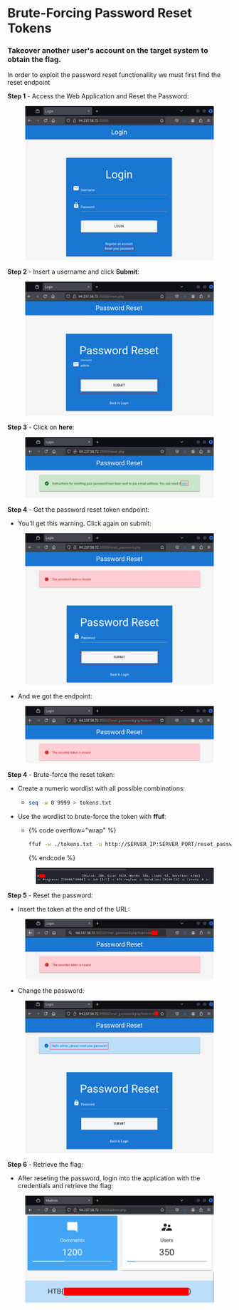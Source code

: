 # Brute-Forcing Password Reset Tokens

### Takeover another user's account on the target system to obtain the flag.

In order to exploit the password reset functionallity we must first find the reset endpoint

**Step 1** - Access the Web Application and Reset the Password:

<figure><img src="../../../.gitbook/assets/image (1) (1) (1) (1) (1) (1) (1).png" alt=""><figcaption></figcaption></figure>

**Step 2** - Insert a username and click **Submit**:

<figure><img src="../../../.gitbook/assets/image (2) (1) (1) (1) (1) (1) (1).png" alt=""><figcaption></figcaption></figure>

**Step 3** - Click on **here**:

<figure><img src="../../../.gitbook/assets/image (3) (1) (1) (1) (1) (1).png" alt=""><figcaption></figcaption></figure>

**Step 4** - Get the password reset token endpoint:&#x20;

* You'll get this warning. Click again on submit:

<figure><img src="../../../.gitbook/assets/image (5) (1) (1) (1) (1).png" alt=""><figcaption></figcaption></figure>

* And we got the endpoint:

<figure><img src="../../../.gitbook/assets/image (6) (1) (1).png" alt=""><figcaption></figcaption></figure>

**Step 4** - Brute-force the reset token:

* Create a numeric wordlist with all possible combinations:
  * ```bash
    seq -w 0 9999 > tokens.txt
    ```
*   Use the wordlist to brute-force the token with **ffuf**:

    * {% code overflow="wrap" %}
      ```bash
      ffuf -w ./tokens.txt -u http://SERVER_IP:SERVER_PORT/reset_password.php?token=FUZZ -fr "The provided token is invalid"
      ```
      {% endcode %}

    <figure><img src="../../../.gitbook/assets/image (9) (1) (1).png" alt=""><figcaption></figcaption></figure>

**Step 5** - Reset the password:

* Insert the token at the end of the URL:

<figure><img src="../../../.gitbook/assets/image (7) (1) (1).png" alt=""><figcaption></figcaption></figure>

* Change the password:

<figure><img src="../../../.gitbook/assets/image (8) (1) (1).png" alt=""><figcaption></figcaption></figure>

**Step 6** - Retrieve the flag:

* After reseting the password, login into the application with the credentials and retrieve the flag:

<figure><img src="../../../.gitbook/assets/image (193).png" alt=""><figcaption></figcaption></figure>
